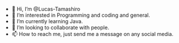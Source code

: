 - 👋 Hi, I’m @Lucas-Tamashiro
- 👀 I’m interested in Programming and coding and general.
- 🌱 I’m currently learning Java.
- 💞️ I’m looking to collaborate with people.
- 📫 How to reach me, just send me a message on any social media.

<!---
Lucas-Tamashiro/Lucas-Tamashiro is a ✨ special ✨ repository because its `README.md` (this file) appears on your GitHub profile.
You can click the Preview link to take a look at your changes.
--->
